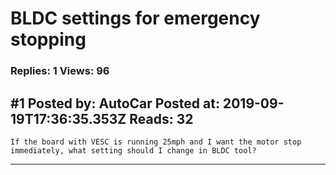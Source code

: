 # BLDC settings for emergency stopping

### Replies: 1 Views: 96

## \#1 Posted by: AutoCar Posted at: 2019-09-19T17:36:35.353Z Reads: 32

```
If the board with VESC is running 25mph and I want the motor stop immediately, what setting should I change in BLDC tool?
```

---
